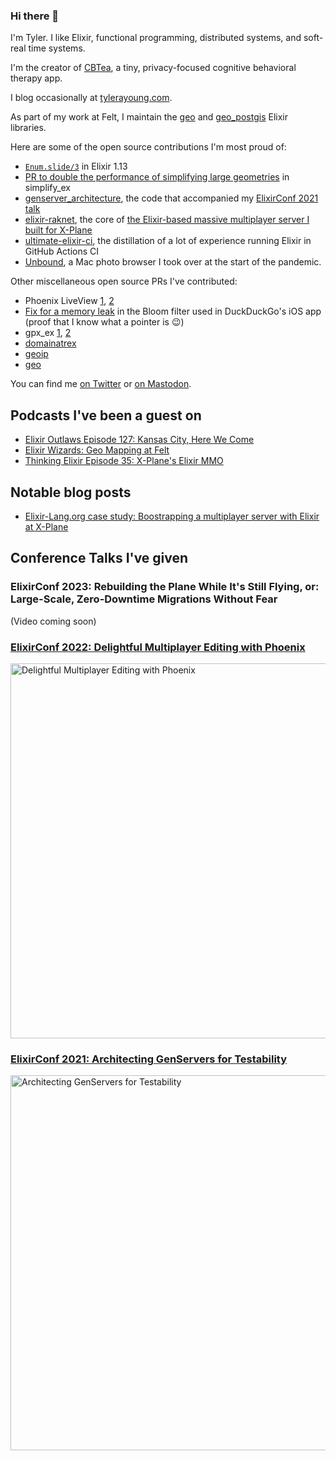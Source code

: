 ### Hi there 👋

I'm Tyler. I like Elixir, functional programming, distributed systems, and soft-real time systems.

I'm the creator of [CBTea](https://github.com/s3cur3/cbtea), a tiny, privacy-focused cognitive behavioral therapy app.

I blog occasionally at [tylerayoung.com](https://tylerayoung.com).

As part of my work at Felt, I maintain the [geo](https://github.com/felt/geo) and [geo_postgis](https://github.com/felt/geo_postgis) Elixir libraries.

Here are some of the open source contributions I'm most proud of:

- [`Enum.slide/3`](https://github.com/elixir-lang/elixir/pull/11349) in Elixir 1.13
- [PR to double the performance of simplifying large geometries](https://github.com/pkinney/simplify_ex/pull/4) in simplify_ex
- [genserver_architecture](https://github.com/s3cur3/genserver_architecture), the code that accompanied my [ElixirConf 2021 talk](https://www.youtube.com/watch?v=EZFLPG7V7RM)
- [elixir-raknet](https://github.com/X-Plane/elixir-raknet), the core of [the Elixir-based massive multiplayer server I built for X-Plane](https://elixir-lang.org/blog/2021/07/29/bootstraping-a-multiplayer-server-with-elixir-at-x-plane/)
- [ultimate-elixir-ci](https://github.com/felt/ultimate-elixir-ci), the distillation of a lot of experience running Elixir in GitHub Actions CI
- [Unbound](https://github.com/s3cur3/unbound-app), a Mac photo browser I took over at the start of the pandemic.

Other miscellaneous open source PRs I've contributed:

- Phoenix LiveView [1](https://github.com/phoenixframework/phoenix_live_view/pull/2865), [2](https://github.com/phoenixframework/phoenix_live_view/pull/2655)
- [Fix for a memory leak](https://github.com/duckduckgo/iOS/pull/833) in the Bloom filter used in DuckDuckGo's iOS app (proof that I know what a pointer is 😉)
- gpx_ex [1](https://github.com/velomapa/gpx_ex/pull/3), [2](https://github.com/velomapa/gpx_ex/pull/4)
- [domainatrex](https://github.com/Zensavona/domainatrex/pull/15)
- [geoip](https://github.com/navinpeiris/geoip/pull/34)
- [geo](https://github.com/bryanjos/geo/pull/176)

You can find me [on Twitter](https://twitter.com/TylerAYoung) or <a rel="nofollow me" href="https://fosstodon.org/@tylerayoung">on Mastodon</a>.

## Podcasts I've been a guest on

- [Elixir Outlaws Episode 127: Kansas City, Here We Come](https://elixiroutlaws.com/127)
- [Elixir Wizards: Geo Mapping at Felt](https://smartlogic.io/podcast/elixir-wizards/s9e3-tyleryoung-felt/)
- [Thinking Elixir Episode 35: X-Plane's Elixir MMO](https://podcast.thinkingelixir.com/35)

## Notable blog posts

- [Elixir-Lang.org case study: Boostrapping a multiplayer server with Elixir at X-Plane](https://elixir-lang.org/blog/2021/07/29/bootstraping-a-multiplayer-server-with-elixir-at-x-plane/)

## Conference Talks I've given

### ElixirConf 2023: Rebuilding the Plane While It's Still Flying, or: Large-Scale, Zero-Downtime Migrations Without Fear

(Video coming soon)

### [ElixirConf 2022: Delightful Multiplayer Editing with Phoenix](https://www.youtube.com/watch?v=lGuqvApTvbc)

<a href="https://www.youtube.com/watch?v=lGuqvApTvbc"><img width="600" alt="Delightful Multiplayer Editing with Phoenix" src="https://user-images.githubusercontent.com/803680/216614763-335345cf-f6ca-41f5-a7c7-73dae6421996.png"></a>

### [ElixirConf 2021: Architecting GenServers for Testability](https://www.youtube.com/watch?v=EZFLPG7V7RM)

<a href="https://www.youtube.com/watch?v=EZFLPG7V7RM"><img width="600" alt="Architecting GenServers for Testability" src="https://user-images.githubusercontent.com/803680/216615151-9ce35507-66be-4a0e-9815-2583772fac96.png"></a>


<!--
**s3cur3/s3cur3** is a ✨ _special_ ✨ repository because its `README.md` (this file) appears on your GitHub profile.

Here are some ideas to get you started:

- 🔭 I’m currently working on ...
- 🌱 I’m currently learning ...
- 👯 I’m looking to collaborate on ...
- 🤔 I’m looking for help with ...
- 💬 Ask me about ...
- 📫 How to reach me: ...
- 😄 Pronouns: ...
- ⚡ Fun fact: ...
-->
